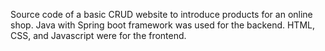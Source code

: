 Source code of a basic CRUD website to introduce products for an online shop. Java with Spring boot framework was used for the backend. HTML, CSS, and Javascript were for the frontend.
